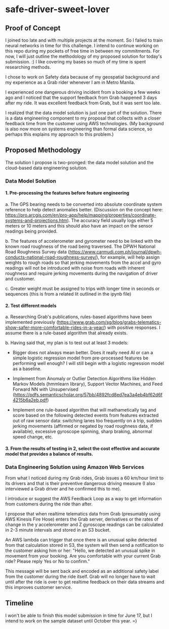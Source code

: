 # safe-driver-sweet-lover

## Proof of Concept

I joined too late and with multiple projects at the moment. So I failed to train neural networks in time for this challenge. I intend to continue working on this repo during my pockets of free time in between my commitments. For now, I will just outline the methodology of my proposed solution for today's submission. :) I like covering my bases so much of my time is spent researching methods.

I chose to work on Safety data because of my geospatial background and my experience as a Grab rider whenever I am in Metro Manila. 

I experienced one dangerous driving incident from a booking a few weeks ago and I noticed that the support feedback from Grab happened 3 days after my ride. It was excellent feedback from Grab, but it was sent too late. 

I realized that the data model solution is just one part of the solution. There is a data engineering component to my proposal that collects with a closer feedback time from the customer using AWS technologies. (My background is also now more on systems engineering than formal data science, so perhaps this explains my approach to this problem.)

## Proposed Methodology

The solution I propose is two-pronged: the data model solution and the cloud-based data engineering solution. 

### Data Model Solution

#### 1. Pre-processing the features before feature engineering
a. The GPS bearing needs to be converted into absolute coordinate system reference to help detect anomalies better. (Discussion on the concept here: https://pro.arcgis.com/en/pro-app/help/mapping/properties/coordinate-systems-and-projections.htm). The accuracy field usually logs either 5 meters or 10 meters and this should also have an impact on the sensor readings being provided. 

b. The features of accelerometer and gyrometer need to be linked with the known road roughness of the road being traversed. The DPWH National Road Roughness Survey data (https://www.carmudi.com.ph/journal/dpwh-conducts-national-road-roughness-survey/), for example, will help assign weights to rough roads so that jerking movements from the accel and gyro readings will not be introduced with noise from roads with inherent roughness and require jerking movements during the navigation of driver and customer. 

c. Greater weight must be assigned to trips with longer time in seconds or sequences (this is from a related lit outlined in the ipynb file)

#### 2. Test different models
a. Researching Grab's publications, rules-based algorithms have been implemented previously (https://www.grab.com/sg/blog/grabs-telematics-show-safer-more-comfortable-rides-in-a-year/) with positive responses. I assume there is a rule-based algorithm that already exists. 

b. Having said that, my plan is to test out at least 3 models: 

* Bigger does not always mean better. Does it really need AI or can a simple logistic regression model from pre-processed features be performing well enough? I will still begin with a logistic regression model as a baseline. 

* Implement from Anomaly or Outlier Detection Algorithms like Hidden Markov Models (hmmlearn library), Support Vector Machines, and Feed Forward NN with Unsupervised (https://pdfs.semanticscholar.org/57bb/4892fcd8ed7ea3a4eb4bf62d6f4215b6a2eb.pdf) 

* Implement one rule-based algorithm that will mathametically tag and score based on the following detected events from features extracted out of raw sensor data: switching lanes too frequently on a trip, sudden jerking movements (affirmed or negated by road roughness data, if available), excessive gyroscope spinning, sharp braking, abnormal speed change, etc. 


#### 3. From the results of testing in 2, select the cost effective and accurate model that provides a balance of results. 


### Data Engineering Solution using Amazon Web Services
From what I noticed during my Grab rides, Grab issues a 60 km/hour limit to its drivers and that is their preventive dangerous driving measure (I also interviewed a Grab driver and he confirmed this to me). 

I introduce or suggest the AWS Feedback Loop as a way to get information from customers during the ride than after. 

I propose that when realtime telematics data from Grab (presumably using AWS Kinesis Fire Hose) enters the Grab server, derivatives or the rates of change in the y accelerometer and Z gyroscope readings can be calculated in 2-3 minute intervals and stored in an S3 bucket. 

An AWS lambda can trigger that once there is an unusual spike detected from that calculation stored in S3, the system will then send a notification to the customer asking him or her: "Hello, we detected an unusual spike in movement from your booking. Are you comfortable with your current Grab ride? Please reply Yes or No to confirm."

This message will be sent back and encoded as an additional safety label from the customer during the ride itself. Grab will no longer have to wait until after the ride is over to get realtime feedback on their data streams and this improves customer service. 


## Timeline
I won't be able to finish this model submission in time for June 17, but I intend to work on the sample dataset until October this year. =) 
